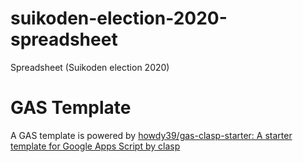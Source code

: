 # suikoden-election-2020-spreadsheet
Spreadsheet (Suikoden election 2020)

# GAS Template
A GAS template is powered by [howdy39/gas-clasp-starter: A starter template for Google Apps Script by clasp](https://github.com/howdy39/gas-clasp-starter)
